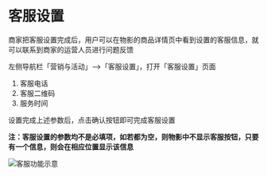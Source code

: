 # 客服设置

商家把客服设置完成后，用户可以在物影的商品详情页中看到设置的客服信息，就可以联系到商家的运营人员进行问题反馈

左侧导航栏「营销与活动」--&gt;「客服设置」，打开「客服设置」页面

1. 客服电话
2. 客服二维码
3. 服务时间

设置完成上述参数后，点击确认按钮即可完成客服设置 

**注：客服设置的参数均不是必填项，如若都为空，则物影中不显示客服按钮，只要有一个信息，则会在相应位置显示该信息**

![&#x5BA2;&#x670D;&#x529F;&#x80FD;&#x793A;&#x610F;](http://md.stringon.com/img/hltP0O.png)

